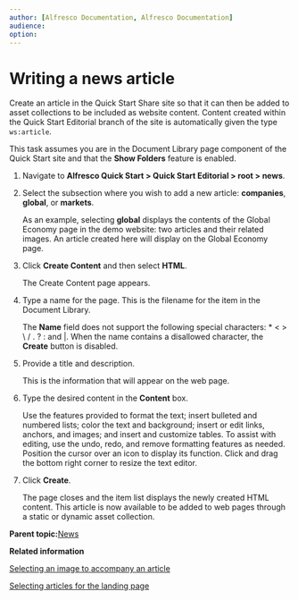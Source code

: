 ```yaml
---
author: [Alfresco Documentation, Alfresco Documentation]
audience: 
option: 
---
```


# Writing a news article

Create an article in the Quick Start Share site so that it can then be added to asset collections to be included as website content. Content created within the Quick Start Editorial branch of the site is automatically given the type `ws:article`.

This task assumes you are in the Document Library page component of the Quick Start site and that the **Show Folders** feature is enabled.

1.  Navigate to **Alfresco Quick Start \> Quick Start Editorial \> root \> news**.

2.  Select the subsection where you wish to add a new article: **companies**, **global**, or **markets**.

    As an example, selecting **global** displays the contents of the Global Economy page in the demo website: two articles and their related images. An article created here will display on the Global Economy page.

3.  Click **Create Content** and then select **HTML**.

    The Create Content page appears.

4.  Type a name for the page. This is the filename for the item in the Document Library.

    The **Name** field does not support the following special characters: \* < \> \\ / . ? : and \|. When the name contains a disallowed character, the **Create** button is disabled.

5.  Provide a title and description.

    This is the information that will appear on the web page.

6.  Type the desired content in the **Content** box.

    Use the features provided to format the text; insert bulleted and numbered lists; color the text and background; insert or edit links, anchors, and images; and insert and customize tables. To assist with editing, use the undo, redo, and remove formatting features as needed. Position the cursor over an icon to display its function. Click and drag the bottom right corner to resize the text editor.

7.  Click **Create**.

    The page closes and the item list displays the newly created HTML content. This article is now available to be added to web pages through a static or dynamic asset collection.


**Parent topic:**[News](../concepts/qs-news.md)

**Related information**  


[Selecting an image to accompany an article](qs-image-select.md)

[Selecting articles for the landing page](../concepts/qs-articles-select.md)

